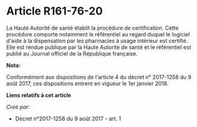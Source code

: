 # Article R161-76-20

La Haute Autorité de santé établit la procédure de certification. Cette procédure comporte notamment le référentiel au regard
duquel le logiciel d'aide à la dispensation par les pharmacies à usage intérieur est certifié. Elle est rendue publique par
la Haute Autorité de santé et le référentiel est publié au Journal officiel de la République française.

**Nota:**

Conformément aux dispositions de l'article 4 du décret n° 2017-1258 du 9 août 2017, ces dispositions entrent en vigueur le
1er janvier 2018.

**Liens relatifs à cet article**

_Créé par_:

  - Décret n°2017-1258 du 9 août 2017 - art. 1
